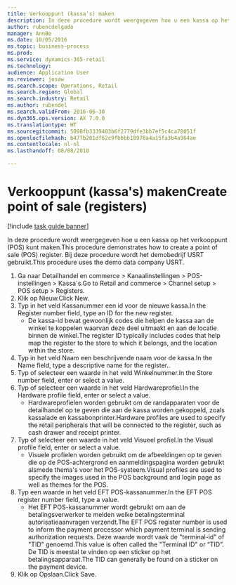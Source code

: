 ```yaml
--- 
title: Verkooppunt (kassa's) maken
description: In deze procedure wordt weergegeven hoe u een kassa op het verkooppunt (POS) kunt maken.
author: rubencdelgado
manager: AnnBe
ms.date: 10/05/2016
ms.topic: business-process
ms.prod: 
ms.service: dynamics-365-retail
ms.technology: 
audience: Application User
ms.reviewer: josaw
ms.search.scope: Operations, Retail
ms.search.region: Global
ms.search.industry: Retail
ms.author: rubendel
ms.search.validFrom: 2016-06-30
ms.dyn365.ops.version: AX 7.0.0
ms.translationtype: HT
ms.sourcegitcommit: 5098fb3339403b6f2779dfe3bb7ef5c4ca78051f
ms.openlocfilehash: b477b201df62c9fbbbb18978a4a15fa3b4a964ae
ms.contentlocale: nl-nl
ms.lasthandoff: 08/08/2018

---
```

# <a name="create-point-of-sale-registers"></a><span data-ttu-id="c5191-103">Verkooppunt (kassa's) maken</span><span class="sxs-lookup"><span data-stu-id="c5191-103">Create point of sale (registers)</span></span>

[!include [task guide banner](../includes/task-guide-banner.md)]

<span data-ttu-id="c5191-104">In deze procedure wordt weergegeven hoe u een kassa op het verkooppunt (POS) kunt maken.</span><span class="sxs-lookup"><span data-stu-id="c5191-104">This procedure demonstrates how to create a point of sale (POS) register.</span></span> <span data-ttu-id="c5191-105">Bij deze procedure wordt het demobedrijf USRT gebruikt.</span><span class="sxs-lookup"><span data-stu-id="c5191-105">This procedure uses the demo data company USRT.</span></span>

1. <span data-ttu-id="c5191-106">Ga naar Detailhandel en commerce > Kanaalinstellingen > POS-instellingen > Kassa´s.</span><span class="sxs-lookup"><span data-stu-id="c5191-106">Go to Retail and commerce > Channel setup > POS setup > Registers.</span></span>
2. <span data-ttu-id="c5191-107">Klik op Nieuw.</span><span class="sxs-lookup"><span data-stu-id="c5191-107">Click New.</span></span>
3. <span data-ttu-id="c5191-108">Typ in het veld Kassanummer een id voor de nieuwe kassa.</span><span class="sxs-lookup"><span data-stu-id="c5191-108">In the Register number field, type an ID for the new register.</span></span>
    * <span data-ttu-id="c5191-109">De kassa-id bevat gewoonlijk codes die helpen de kassa aan de winkel te koppelen waarvan deze deel uitmaakt en aan de locatie binnen de winkel.</span><span class="sxs-lookup"><span data-stu-id="c5191-109">The register ID typically includes codes that help map the register to the store to which it belongs, and the location within the store.</span></span>  
4. <span data-ttu-id="c5191-110">Typ in het veld Naam een beschrijvende naam voor de kassa.</span><span class="sxs-lookup"><span data-stu-id="c5191-110">In the Name field, type a descriptive name for the register..</span></span>
5. <span data-ttu-id="c5191-111">Typ of selecteer een waarde in het veld Winkelnummer.</span><span class="sxs-lookup"><span data-stu-id="c5191-111">In the Store number field, enter or select a value.</span></span>
6. <span data-ttu-id="c5191-112">Typ of selecteer een waarde in het veld Hardwareprofiel.</span><span class="sxs-lookup"><span data-stu-id="c5191-112">In the Hardware profile field, enter or select a value.</span></span>
    * <span data-ttu-id="c5191-113">Hardwareprofielen worden gebruikt om de randapparaten voor de detailhandel op te geven die aan de kassa worden gekoppeld, zoals kassalade en kassabonprinter.</span><span class="sxs-lookup"><span data-stu-id="c5191-113">Hardware profiles are used to specify the retail peripherals that will be connected to the register, such as cash drawer and receipt printer.</span></span>  
7. <span data-ttu-id="c5191-114">Typ of selecteer een waarde in het veld Visueel profiel.</span><span class="sxs-lookup"><span data-stu-id="c5191-114">In the Visual profile field, enter or select a value.</span></span>
    * <span data-ttu-id="c5191-115">Visuele profielen worden gebruikt om de afbeeldingen op te geven die op de POS-achtergrond en aanmeldingspagina worden gebruikt alsmede thema's voor het POS-systeem.</span><span class="sxs-lookup"><span data-stu-id="c5191-115">Visual profiles are used to specify the images used in the POS background and login page as well as themes for the POS.</span></span>  
8. <span data-ttu-id="c5191-116">Typ een waarde in het veld EFT POS-kassanummer.</span><span class="sxs-lookup"><span data-stu-id="c5191-116">In the EFT POS register number field, type a value.</span></span>
    * <span data-ttu-id="c5191-117">Het EFT POS-kassanummer wordt gebruikt om aan de betalingsverwerker te melden welke betalingsterminal autorisatieaanvragen verzendt.</span><span class="sxs-lookup"><span data-stu-id="c5191-117">The EFT POS register number is used to inform the payment processor which payment terminal is sending authorization requests.</span></span> <span data-ttu-id="c5191-118">Deze waarde wordt vaak de "terminal-id" of "TID" genoemd.</span><span class="sxs-lookup"><span data-stu-id="c5191-118">This value is often called the "Terminal ID" or “TID”.</span></span> <span data-ttu-id="c5191-119">De TID is meestal te vinden op een sticker op het betalingsapparaat.</span><span class="sxs-lookup"><span data-stu-id="c5191-119">The TID can generally be found on a sticker on the payment device.</span></span>  
9. <span data-ttu-id="c5191-120">Klik op Opslaan.</span><span class="sxs-lookup"><span data-stu-id="c5191-120">Click Save.</span></span>


